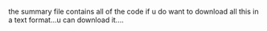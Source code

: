 the summary file contains all of the code if u do want to download all this in a text format...u can download it....
